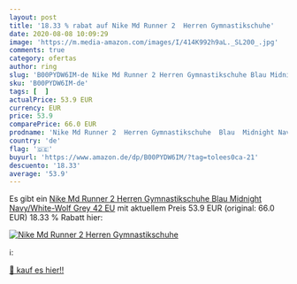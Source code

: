 ```yaml
---
layout: post
title: '18.33 % rabat auf Nike Md Runner 2  Herren Gymnastikschuhe'
date: 2020-08-08 10:09:29
image: 'https://m.media-amazon.com/images/I/414K992h9aL._SL200_.jpg'
comments: true
category: ofertas
author: ring
slug: 'B00PYDW6IM-de Nike Md Runner 2 Herren Gymnastikschuhe Blau Midnight...'
sku: 'B00PYDW6IM-de'
tags: [  ]
actualPrice: 53.9 EUR
currency: EUR
price: 53.9
comparePrice: 66.0 EUR
prodname: 'Nike Md Runner 2  Herren Gymnastikschuhe  Blau  Midnight Navy/White-Wolf Grey   42 EU'
country: 'de'
flag: '🇩🇪'
buyurl: 'https://www.amazon.de/dp/B00PYDW6IM/?tag=tolees0ca-21'
descuento: '18.33'
average: '53.9'
---
```


Es gibt ein [Nike Md Runner 2  Herren Gymnastikschuhe  Blau  Midnight Navy/White-Wolf Grey   42 EU](https://www.amazon.de/dp/B00PYDW6IM/?tag=tolees0ca-21) mit aktuellem Preis 53.9 EUR (original: 66.0 EUR) 18.33 % Rabatt hier:

[![Nike Md Runner 2  Herren Gymnastikschuhe](https://m.media-amazon.com/images/I/414K992h9aL._SL200_.jpg)](https://www.amazon.de/dp/B00PYDW6IM/?tag=tolees0ca-21)

ℹ️:


[🛒 kauf es hier!!](https://www.amazon.de/dp/B00PYDW6IM/?tag=tolees0ca-21)
